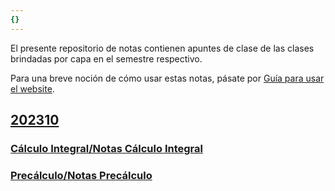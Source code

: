 ```yaml
---
{}
---
```

   
El presente repositorio de notas contienen apuntes de clase de las clases brindadas por capa en el semestre respectivo.   
   
Para una breve noción de cómo usar estas notas, pásate por [Guía para usar el website](./Gu%C3%ADa%20para%20usar%20el%20website.md).   
   
## [202310](./202310.md)   
   
### [Cálculo Integral/Notas Cálculo Integral](Notas%20Cálculo%20Integral.md)   
### [Precálculo/Notas Precálculo](./Prec%C3%A1lculo/Notas%20Prec%C3%A1lculo.md)